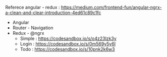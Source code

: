 Referece angular - redux :
https://medium.com/frontend-fun/angular-ngrx-a-clean-and-clear-introduction-4ed61c89c1fc

- Angular
- Router - Navigation
- Redux - @ngrx
  - Simple : https://codesandbox.io/s/o4z23lzk3y
  - Login : https://codesandbox.io/s/0m569y5y6l
  - Todo : https://codesandbox.io/s/10pnk2k6w3
